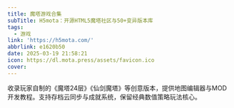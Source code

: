 ```yaml
---
title: 魔塔游戏合集
subTitle: H5mota：开源HTML5魔塔社区与50+变异版本库
tags:
  - 游戏
link: 'https://h5mota.com/'
abbrlink: e1620b50
date: 2025-03-19 21:58:21
icon: https://dl.mota.press/assets/favicon.ico
cover:
---
```


收录玩家自制的《魔塔24层》《仙剑魔塔》等创意版本，提供地图编辑器与MOD开发教程。支持存档云同步与成就系统，保留经典数值策略玩法核心。
